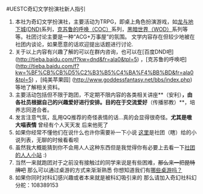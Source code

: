 #UESTC奇幻文学扮演社新人指引


1. 本社为奇幻文学扮演社，主要活动为TRPG，即桌上角色扮演游戏，如[龙与地下城(DND)](http://baike.baidu.com/link?url=DbMp5ZDURI_c3Rg7b0-P7F5-_8uKlUtOSi85emgZn26EbiFJ2pV4VZZexjevdBdRUfYsSbEnHz1_PtFSJYgCiK)系列，[克苏鲁的呼唤（COC）](http://baike.baidu.com/subview/774884/11149882.htm)系列，[黑暗世界（WOD）](http://baike.baidu.com/subview/1930166/8224572.htm#viewPageContent)系列等等。社团讨论主要是一种“ACG+万事屋”的氛围。 文学内容存在但较少地被在社团内谈论，如果愿意的话欢迎提出话题进行讨论.
2. 关于以上内容有兴趣了解的可以在群内咨询，也可以在[百度DND吧]
(http://tieba.baidu.com/f?kw=dnd&fr=ala0&tpl=5)
，[克苏鲁的呼唤吧]
(http://tieba.baidu.com/f?kw=%BF%CB%CB%D5%C2%B3%B5%C4%BA%F4%BB%BD&fr=ala0&tpl=5)
，[纯美苹果园]
(http://www.goddessfantasy.net/bbs/index.php)
等地了解相关资料。
3. 主要活动包括但不限于跑团，不定期不限内容的各类相关讲座**（安利）**，由各社员根据自己的兴趣爱好进行安排。目的在于交流爱好**（传播邪教）**，培养志同道合者。
4. 发言注意气氛，乱用QQ推荐的奇怪表情的话...真的会显得很奇怪。**尤其是嗷大喵表情** 曾经有个人天天发 后来他死了
5. 如果你经常不懂他们在说什么也许你需要补一下小说 [这里](https://github.com/SunskyXH/FACT/blob/master/NOVEL.md)是社团（瞎）给的小说列表，无聊的时候看看呗
6. 虽然我大概能猜到你不会用人人这种东西但是我觉得你有必要上去看一下[社团的人人小站](http://zhan.renren.com/fantasyuestc?checked=true) :)
7. 当然一来就跑团对于之前没有接触过的同学来说是有些困难，~~那么来一把昆特牌吧~~ 那么可以通过桌游的方式来渐渐熟悉 你想知道我们有[哪些桌游吗？](https://github.com/SunskyXH/FACT/blob/master/TGAME.md) 
8. 如果你同时对科幻感兴趣或者本来就是被科幻吸引来的 那么请加入奇幻社科幻分舵：108389153

